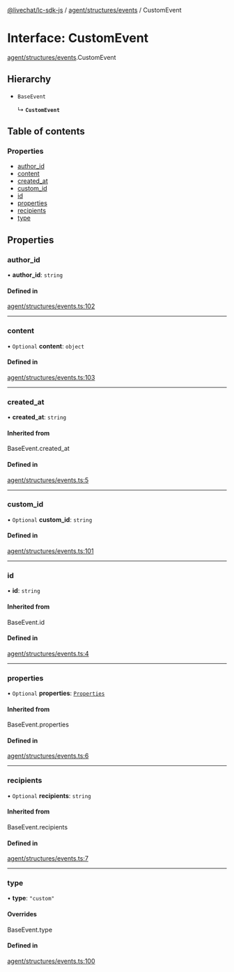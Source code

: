 [@livechat/lc-sdk-js](../README.md) / [agent/structures/events](../modules/agent_structures_events.md) / CustomEvent

# Interface: CustomEvent

[agent/structures/events](../modules/agent_structures_events.md).CustomEvent

## Hierarchy

- `BaseEvent`

  ↳ **`CustomEvent`**

## Table of contents

### Properties

- [author\_id](agent_structures_events.CustomEvent.md#author_id)
- [content](agent_structures_events.CustomEvent.md#content)
- [created\_at](agent_structures_events.CustomEvent.md#created_at)
- [custom\_id](agent_structures_events.CustomEvent.md#custom_id)
- [id](agent_structures_events.CustomEvent.md#id)
- [properties](agent_structures_events.CustomEvent.md#properties)
- [recipients](agent_structures_events.CustomEvent.md#recipients)
- [type](agent_structures_events.CustomEvent.md#type)

## Properties

### author\_id

• **author\_id**: `string`

#### Defined in

[agent/structures/events.ts:102](https://github.com/livechat/lc-sdk-js/blob/5f5afdd/src/agent/structures/events.ts#L102)

___

### content

• `Optional` **content**: `object`

#### Defined in

[agent/structures/events.ts:103](https://github.com/livechat/lc-sdk-js/blob/5f5afdd/src/agent/structures/events.ts#L103)

___

### created\_at

• **created\_at**: `string`

#### Inherited from

BaseEvent.created\_at

#### Defined in

[agent/structures/events.ts:5](https://github.com/livechat/lc-sdk-js/blob/5f5afdd/src/agent/structures/events.ts#L5)

___

### custom\_id

• `Optional` **custom\_id**: `string`

#### Defined in

[agent/structures/events.ts:101](https://github.com/livechat/lc-sdk-js/blob/5f5afdd/src/agent/structures/events.ts#L101)

___

### id

• **id**: `string`

#### Inherited from

BaseEvent.id

#### Defined in

[agent/structures/events.ts:4](https://github.com/livechat/lc-sdk-js/blob/5f5afdd/src/agent/structures/events.ts#L4)

___

### properties

• `Optional` **properties**: [`Properties`](agent_structures_structures.Properties.md)

#### Inherited from

BaseEvent.properties

#### Defined in

[agent/structures/events.ts:6](https://github.com/livechat/lc-sdk-js/blob/5f5afdd/src/agent/structures/events.ts#L6)

___

### recipients

• `Optional` **recipients**: `string`

#### Inherited from

BaseEvent.recipients

#### Defined in

[agent/structures/events.ts:7](https://github.com/livechat/lc-sdk-js/blob/5f5afdd/src/agent/structures/events.ts#L7)

___

### type

• **type**: ``"custom"``

#### Overrides

BaseEvent.type

#### Defined in

[agent/structures/events.ts:100](https://github.com/livechat/lc-sdk-js/blob/5f5afdd/src/agent/structures/events.ts#L100)
